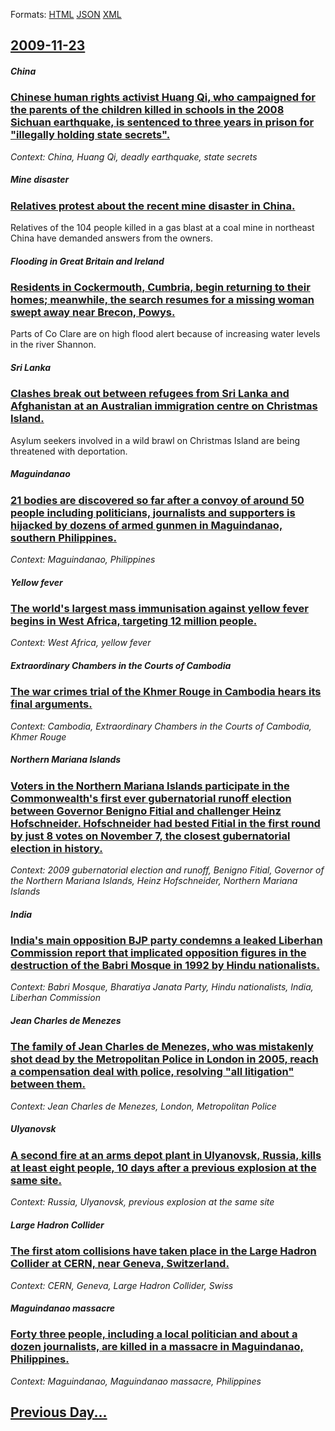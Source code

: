 
Formats: [HTML](2009/11/23/index.html)  [JSON](2009/11/23/index.json)  [XML](2009/11/23/index.xml)  

## [2009-11-23](/news/2009/11/23/index.md)

##### China
### [ Chinese human rights activist Huang Qi, who campaigned for the parents of the children killed in schools in the 2008 Sichuan earthquake, is sentenced to three years in prison for "illegally holding state secrets". ](/news/2009/11/23/chinese-human-rights-activist-huang-qi-who-campaigned-for-the-parents-of-the-children-killed-in-schools-in-the-2008-sichuan-earthquake-is.md)
_Context: China, Huang Qi, deadly earthquake, state secrets_

##### Mine disaster
### [ Relatives protest about the recent mine disaster in China. ](/news/2009/11/23/relatives-protest-about-the-recent-mine-disaster-in-china.md)
Relatives of the 104 people killed in a gas blast at a coal mine in northeast China have demanded answers from the owners.

##### Flooding in Great Britain and Ireland
### [ Residents in Cockermouth, Cumbria, begin returning to their homes; meanwhile, the search resumes for a missing woman swept away near Brecon, Powys. ](/news/2009/11/23/residents-in-cockermouth-cumbria-begin-returning-to-their-homes-meanwhile-the-search-resumes-for-a-missing-woman-swept-away-near-brecon.md)
Parts of Co Clare are on high flood alert because of increasing water levels in the river Shannon.

##### Sri Lanka
### [ Clashes break out between refugees from Sri Lanka and Afghanistan at an Australian immigration centre on Christmas Island. ](/news/2009/11/23/clashes-break-out-between-refugees-from-sri-lanka-and-afghanistan-at-an-australian-immigration-centre-on-christmas-island.md)
Asylum seekers involved in a wild brawl on Christmas Island are being threatened with deportation.

##### Maguindanao
### [ 21 bodies are discovered so far after a convoy of around 50 people including politicians, journalists and supporters is hijacked by dozens of armed gunmen in Maguindanao, southern Philippines. ](/news/2009/11/23/21-bodies-are-discovered-so-far-after-a-convoy-of-around-50-people-including-politicians-journalists-and-supporters-is-hijacked-by-dozens.md)
_Context: Maguindanao, Philippines_

##### Yellow fever
### [ The world's largest mass immunisation against yellow fever begins in West Africa, targeting 12 million people. ](/news/2009/11/23/the-world-s-largest-mass-immunisation-against-yellow-fever-begins-in-west-africa-targeting-12-million-people.md)
_Context: West Africa, yellow fever_

##### Extraordinary Chambers in the Courts of Cambodia
### [ The war crimes trial of the Khmer Rouge in Cambodia hears its final arguments. ](/news/2009/11/23/the-war-crimes-trial-of-the-khmer-rouge-in-cambodia-hears-its-final-arguments.md)
_Context: Cambodia, Extraordinary Chambers in the Courts of Cambodia, Khmer Rouge_

##### Northern Mariana Islands
### [ Voters in the Northern Mariana Islands participate in the Commonwealth's first ever gubernatorial runoff election between Governor Benigno Fitial and challenger Heinz Hofschneider. Hofschneider had bested Fitial in the first round by just 8 votes on November 7, the closest gubernatorial election in history. ](/news/2009/11/23/voters-in-the-northern-mariana-islands-participate-in-the-commonwealth-s-first-ever-gubernatorial-runoff-election-between-governor-benigno.md)
_Context: 2009 gubernatorial election and runoff, Benigno Fitial, Governor of the Northern Mariana Islands, Heinz Hofschneider, Northern Mariana Islands_

##### India
### [ India's main opposition BJP party condemns a leaked Liberhan Commission report that implicated opposition figures in the destruction of the Babri Mosque in 1992 by Hindu nationalists. ](/news/2009/11/23/india-s-main-opposition-bjp-party-condemns-a-leaked-liberhan-commission-report-that-implicated-opposition-figures-in-the-destruction-of-the.md)
_Context: Babri Mosque, Bharatiya Janata Party, Hindu nationalists, India, Liberhan Commission_

##### Jean Charles de Menezes
### [ The family of Jean Charles de Menezes, who was mistakenly shot dead by the Metropolitan Police in London in 2005, reach a compensation deal with police, resolving "all litigation" between them. ](/news/2009/11/23/the-family-of-jean-charles-de-menezes-who-was-mistakenly-shot-dead-by-the-metropolitan-police-in-london-in-2005-reach-a-compensation-deal.md)
_Context: Jean Charles de Menezes, London, Metropolitan Police_

##### Ulyanovsk
### [ A second fire at an arms depot plant in Ulyanovsk, Russia, kills at least eight people, 10 days after a previous explosion at the same site. ](/news/2009/11/23/a-second-fire-at-an-arms-depot-plant-in-ulyanovsk-russia-kills-at-least-eight-people-10-days-after-a-previous-explosion-at-the-same-site.md)
_Context: Russia, Ulyanovsk, previous explosion at the same site_

##### Large Hadron Collider
### [ The first atom collisions have taken place in the Large Hadron Collider at CERN, near Geneva, Switzerland. ](/news/2009/11/23/the-first-atom-collisions-have-taken-place-in-the-large-hadron-collider-at-cern-near-geneva-switzerland.md)
_Context: CERN, Geneva, Large Hadron Collider, Swiss_

##### Maguindanao massacre
### [ Forty three people, including a local politician and about a dozen journalists, are killed in a massacre in Maguindanao, Philippines.](/news/2009/11/23/forty-three-people-including-a-local-politician-and-about-a-dozen-journalists-are-killed-in-a-massacre-in-maguindanao-philippines.md)
_Context: Maguindanao, Maguindanao massacre, Philippines_

## [Previous Day...](/news/2009/11/22/index.md)

